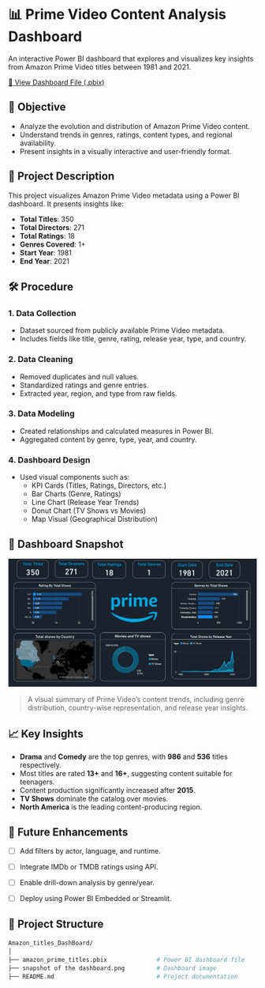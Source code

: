 # 📊 Prime Video Content Analysis Dashboard

An interactive Power BI dashboard that explores and visualizes key insights from Amazon Prime Video titles between 1981 and 2021.

[🔗 View Dashboard File (.pbix)](https://github.com/SaiGanesh1809/Amazon_titles_DashBoard/blob/main/amazon_prime_titles.pbix)


## 🎯 Objective

- Analyze the evolution and distribution of Amazon Prime Video content.
- Understand trends in genres, ratings, content types, and regional availability.
- Present insights in a visually interactive and user-friendly format.


## 📝 Project Description

This project visualizes Amazon Prime Video metadata using a Power BI dashboard. It presents insights like:

- **Total Titles**: 350  
- **Total Directors**: 271  
- **Total Ratings**: 18  
- **Genres Covered**: 1+  
- **Start Year**: 1981  
- **End Year**: 2021  


## 🛠️ Procedure

### 1. Data Collection
- Dataset sourced from publicly available Prime Video metadata.
- Includes fields like title, genre, rating, release year, type, and country.

### 2. Data Cleaning
- Removed duplicates and null values.
- Standardized ratings and genre entries.
- Extracted year, region, and type from raw fields.

### 3. Data Modeling
- Created relationships and calculated measures in Power BI.
- Aggregated content by genre, type, year, and country.

### 4. Dashboard Design
- Used visual components such as:
  - KPI Cards (Titles, Ratings, Directors, etc.)
  - Bar Charts (Genre, Ratings)
  - Line Chart (Release Year Trends)
  - Donut Chart (TV Shows vs Movies)
  - Map Visual (Geographical Distribution)


## 📸 Dashboard Snapshot

![Dashboard Preview](https://github.com/SaiGanesh1809/Amazon_titles_DashBoard/blob/main/snapshot%20of%20the%20dashboard.png)

> A visual summary of Prime Video’s content trends, including genre distribution, country-wise representation, and release year insights.


## 📈 Key Insights

- **Drama** and **Comedy** are the top genres, with **986** and **536** titles respectively.
- Most titles are rated **13+** and **16+**, suggesting content suitable for teenagers.
- Content production significantly increased after **2015**.
- **TV Shows** dominate the catalog over movies.
- **North America** is the leading content-producing region.


## 🚀 Future Enhancements

- [ ] Add filters by actor, language, and runtime.
- [ ] Integrate IMDb or TMDB ratings using API.
- [ ] Enable drill-down analysis by genre/year.
- [ ] Deploy using Power BI Embedded or Streamlit.


## 📂 Project Structure

```bash
Amazon_titles_DashBoard/
│
├── amazon_prime_titles.pbix              # Power BI dashboard file
├── snapshot of the dashboard.png         # Dashboard image
├── README.md                             # Project documentation

